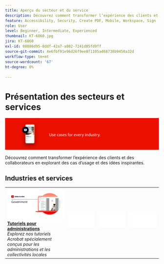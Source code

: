 ```yaml
---
title: Aperçu du secteur et du service
description: Découvrez comment transformer l’expérience des clients et des collaborateurs en explorant des cas d’usage et des idées inspirantes
feature: Accessibility, Security, Create PDF, Mobile, Workspace, Sign
role: User
level: Beginner, Intermediate, Experienced
thumbnail: KT-6860.jpg
jira: KT-6860
exl-id: 08886d95-8ddf-42a7-a802-7241d85fd9ff
source-git-commit: 4e6fbf91e96d26f9ee8f1105ad68738b9450a32d
workflow-type: tm+mt
source-wordcount: '67'
ht-degree: 0%

---
```


# Présentation des secteurs et services

![Image du secteur Acrobat](../assets/Hero-Industry.png)

Découvrez comment transformer l’expérience des clients et des collaborateurs en explorant des cas d’usage et des idées inspirantes.

## Industries et services

<table style="table-layout:fixed">
<tr>
  <td>
    <a href="gov/gov-overview.md">
      <img alt="Tutoriels pour administrations" src="../assets/Government.png" />
    </a>
    <div>
    <a href="gov/gov-overview.md"><strong>Tutoriels pour administrations</strong></a>
    </div>
    <em>Explorez nos tutoriels Acrobat spécialement conçus pour les administrations et les collectivités locales</em>
    <br>
  </td>
  <td>
   <img alt="Espaceur" src="../assets/Whitespacer.png" />
    <div>
    <br>
  </td>  
  <td>
   <img alt="Espaceur" src="../assets/Whitespacer.png" />
    <div>
    <br>
  </td>
  <td>
   <img alt="Espaceur" src="../assets/Whitespacer.png" />
    <div>
    <br>
  </td>
</tr>
</table>
